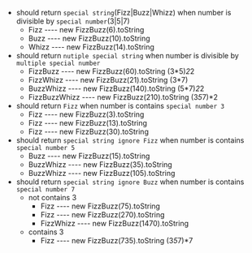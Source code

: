 - should return `special string`(Fizz|Buzz|Whizz) when number is divisible by `special number`(3|5|7)
    - Fizz ---- new FizzBuzz(6).toString
    - Buzz ---- new FizzBuzz(10).toString
    - Whizz ---- new FizzBuzz(14).toString
- should return `nutiple special string` when number is divisible by `multiple special number`
    - FizzBuzz ---- new FizzBuzz(60).toString        (3*5)*2*2
    - FizzWhizz ---- new FizzBuzz(21).toString       (3*7)
    - BuzzWhizz ---- new FizzBuzz(140).toString      (5*7)*2*2
    - FizzBuzzWhizz ---- new FizzBuzz(210).toString  (3*5*7)*2
- should return `Fizz` when number is contains `special number 3`
    - Fizz ---- new FizzBuzz(3).toString
    - Fizz ---- new FizzBuzz(13).toString
    - Fizz ---- new FizzBuzz(30).toString
- should return `special string ignore Fizz` when number is contains `special number 5`
    - Buzz ---- new FizzBuzz(15).toString
    - BuzzWhizz ---- new FizzBuzz(35).toString
    - BuzzWhizz ---- new FizzBuzz(105).toString
- should return `special string ignore Buzz` when number is contains `special number 7`
    - not contains 3
        - Fizz ---- new FizzBuzz(75).toString
        - Fizz ---- new FizzBuzz(270).toString
        - FizzWhizz ---- new FizzBuzz(1470).toString
    - contains 3
        - Fizz ---- new FizzBuzz(735).toString (3*5*7)*7
